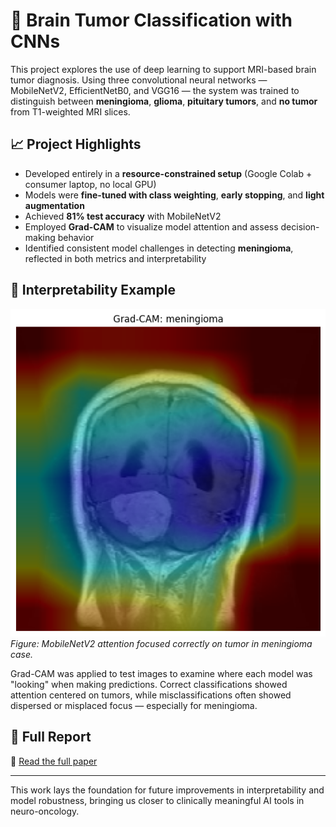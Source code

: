 # 🧠 Brain Tumor Classification with CNNs

This project explores the use of deep learning to support MRI-based brain tumor diagnosis. Using three convolutional neural networks — MobileNetV2, EfficientNetB0, and VGG16 — the system was trained to distinguish between **meningioma**, **glioma**, **pituitary tumors**, and **no tumor** from T1-weighted MRI slices.

## 📈 Project Highlights

- Developed entirely in a **resource-constrained setup** (Google Colab + consumer laptop, no local GPU)
- Models were **fine-tuned with class weighting**, **early stopping**, and **light augmentation**
- Achieved **81% test accuracy** with MobileNetV2
- Employed **Grad-CAM** to visualize model attention and assess decision-making behavior
- Identified consistent model challenges in detecting **meningioma**, reflected in both metrics and interpretability

## 🔬 Interpretability Example

![Grad-CAM Example](data/MobileNetCorrectMeningioma.png)  
*Figure: MobileNetV2 attention focused correctly on tumor in meningioma case.*

Grad-CAM was applied to test images to examine where each model was "looking" when making predictions. Correct classifications showed attention centered on tumors, while misclassifications often showed dispersed or misplaced focus — especially for meningioma.

## 📄 Full Report

📄 [Read the full paper](Automated%20Brain%20Tumor%20Classification%20from%20MRI_%20A%20Deep%20Learning%20Pipeline%20for%20Integrative%20Neuroimaging%20Research.pdf)


---

This work lays the foundation for future improvements in interpretability and model robustness, bringing us closer to clinically meaningful AI tools in neuro-oncology.
